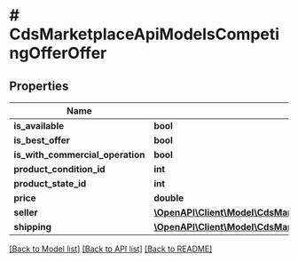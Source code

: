 # # CdsMarketplaceApiModelsCompetingOfferOffer

## Properties

Name | Type | Description | Notes
------------ | ------------- | ------------- | -------------
**is_available** | **bool** |  | [optional]
**is_best_offer** | **bool** |  | [optional]
**is_with_commercial_operation** | **bool** |  | [optional]
**product_condition_id** | **int** |  | [optional]
**product_state_id** | **int** |  | [optional]
**price** | **double** |  | [optional]
**seller** | [**\OpenAPI\Client\Model\CdsMarketplaceApiModelsCompetingOfferSeller**](CdsMarketplaceApiModelsCompetingOfferSeller.md) |  | [optional]
**shipping** | [**\OpenAPI\Client\Model\CdsMarketplaceApiModelsCompetingOfferShipping**](CdsMarketplaceApiModelsCompetingOfferShipping.md) |  | [optional]

[[Back to Model list]](../../README.md#models) [[Back to API list]](../../README.md#endpoints) [[Back to README]](../../README.md)
